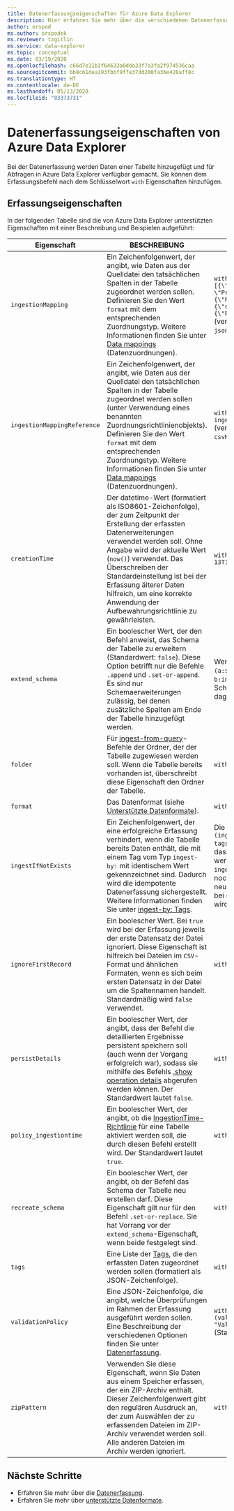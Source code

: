 ```yaml
---
title: Datenerfassungseigenschaften für Azure Data Explorer
description: Hier erfahren Sie mehr über die verschiedenen Datenerfassungseigenschaften, die von Azure Data Explorer unterstützt werden.
author: orspod
ms.author: orspodek
ms.reviewer: tzgitlin
ms.service: data-explorer
ms.topic: conceptual
ms.date: 03/19/2020
ms.openlocfilehash: c66d7e11b3f64633a0dda33f7a3fa2f974536caa
ms.sourcegitcommit: bb8c61dea193fbbf9ffe37dd200fa36e428aff8c
ms.translationtype: HT
ms.contentlocale: de-DE
ms.lasthandoff: 05/13/2020
ms.locfileid: "83373731"
---
```

# <a name="azure-data-explorer-data-ingestion-properties"></a>Datenerfassungseigenschaften von Azure Data Explorer 

Bei der Datenerfassung werden Daten einer Tabelle hinzugefügt und für Abfragen in Azure Data Explorer verfügbar gemacht. Sie können dem Erfassungsbefehl nach dem Schlüsselwort `with` Eigenschaften hinzufügen.

## <a name="ingestion-properties"></a>Erfassungseigenschaften

In der folgenden Tabelle sind die von Azure Data Explorer unterstützten Eigenschaften mit einer Beschreibung und Beispielen aufgeführt: 

|Eigenschaft              |BESCHREIBUNG                                              |Beispiel                                             |
|----------------------|---------------------------------------------------------|----------------------------------------------------|
|`ingestionMapping`    |Ein Zeichenfolgenwert, der angibt, wie Daten aus der Quelldatei den tatsächlichen Spalten in der Tabelle zugeordnet werden sollen. Definieren Sie den Wert `format` mit dem entsprechenden Zuordnungstyp. Weitere Informationen finden Sie unter [Data mappings](kusto/management/mappings.md) (Datenzuordnungen).|`with (format="json", ingestionMapping = "[{\"column\":\"rownumber\", \"Properties\":{\"Path\":\"$.RowNumber\"}}, {\"column\":\"rowguid\", \"Properties\":{\"Path\":\"$.RowGuid\"}}]")`<br>(veraltet: `avroMapping`, `csvMapping`, `jsonMapping`) |
|`ingestionMappingReference`|Ein Zeichenfolgenwert, der angibt, wie Daten aus der Quelldatei den tatsächlichen Spalten in der Tabelle zugeordnet werden sollen (unter Verwendung eines benannten Zuordnungsrichtlinienobjekts). Definieren Sie den Wert `format` mit dem entsprechenden Zuordnungstyp. Weitere Informationen finden Sie unter [Data mappings](kusto/management/mappings.md) (Datenzuordnungen).|`with (format="csv", ingestionMappingReference = "Mapping1")`<br>(veraltet: `avroMappingReference`, `csvMappingReference`, `jsonMappingReference`)|
|`creationTime` |Der datetime-Wert (formatiert als ISO8601-Zeichenfolge), der zum Zeitpunkt der Erstellung der erfassten Datenerweiterungen verwendet werden soll. Ohne Angabe wird der aktuelle Wert (`now()`) verwendet. Das Überschreiben der Standardeinstellung ist bei der Erfassung älterer Daten hilfreich, um eine korrekte Anwendung der Aufbewahrungsrichtlinie zu gewährleisten.|`with (creationTime="2017-02-13T11:09:36.7992775Z")`|
|`extend_schema`|Ein boolescher Wert, der den Befehl anweist, das Schema der Tabelle zu erweitern (Standardwert: `false`). Diese Option betrifft nur die Befehle `.append` und `.set-or-append`. Es sind nur Schemaerweiterungen zulässig, bei denen zusätzliche Spalten am Ende der Tabelle hinzugefügt werden.|Wenn das ursprüngliche Tabellenschema `(a:string, b:int)` lautet, wäre `(a:string, b:int, c:datetime, d:string)` eine gültige Schemaerweiterung, `(a:string, c:datetime)` dagegen nicht.|
|`folder` |Für [ingest-from-query](kusto/management/data-ingestion/ingest-from-query.md)-Befehle der Ordner, der der Tabelle zugewiesen werden soll. Wenn die Tabelle bereits vorhanden ist, überschreibt diese Eigenschaft den Ordner der Tabelle.|`with (folder="Tables/Temporary")`|
|`format` |Das Datenformat (siehe [Unterstützte Datenformate](ingestion-supported-formats.md)).|`with (format="csv")`|
|`ingestIfNotExists`|Ein Zeichenfolgenwert, der eine erfolgreiche Erfassung verhindert, wenn die Tabelle bereits Daten enthält, die mit einem Tag vom Typ `ingest-by:` mit identischem Wert gekennzeichnet sind. Dadurch wird die idempotente Datenerfassung sichergestellt. Weitere Informationen finden Sie unter [ingest-by: Tags](kusto/management/extents-overview.md#ingest-by-extent-tags).|Die Eigenschaften `with (ingestIfNotExists='["Part0001"]', tags='["ingest-by:Part0001"]')` geben an, dass die aktuelle Erfassung nicht ausgeführt werden soll, wenn bereits Daten mit dem Tag `ingest-by:Part0001` vorhanden sind. Sind noch keine vorhanden, wird das Tag für diese neue Erfassung festgelegt (für den Fall, dass bei einer zukünftigen Erfassung versucht wird, die gleichen Daten zu erfassen).|
|`ignoreFirstRecord` |Ein boolescher Wert. Bei `true` wird bei der Erfassung jeweils der erste Datensatz der Datei ignoriert. Diese Eigenschaft ist hilfreich bei Dateien im `CSV`-Format und ähnlichen Formaten, wenn es sich beim ersten Datensatz in der Datei um die Spaltennamen handelt. Standardmäßig wird `false` verwendet.|`with (ignoreFirstRecord=false)`|
|`persistDetails` |Ein boolescher Wert, der angibt, dass der Befehl die detaillierten Ergebnisse persistent speichern soll (auch wenn der Vorgang erfolgreich war), sodass sie mithilfe des Befehls [.show operation details](kusto/management/operations.md#show-operation-details) abgerufen werden können. Der Standardwert lautet `false`.|`with (persistDetails=true)`|
|`policy_ingestiontime`|Ein boolescher Wert, der angibt, ob die [IngestionTime-Richtlinie](kusto/management/ingestiontimepolicy.md) für eine Tabelle aktiviert werden soll, die durch diesen Befehl erstellt wird. Der Standardwert lautet `true`.|`with (policy_ingestiontime=false)`|
|`recreate_schema` |Ein boolescher Wert, der angibt, ob der Befehl das Schema der Tabelle neu erstellen darf. Diese Eigenschaft gilt nur für den Befehl `.set-or-replace`. Sie hat Vorrang vor der `extend_schema`-Eigenschaft, wenn beide festgelegt sind.|`with (recreate_schema=true)`|
|`tags`|Eine Liste der [Tags](kusto/management/extents-overview.md#extent-tagging), die den erfassten Daten zugeordnet werden sollen (formatiert als JSON-Zeichenfolge). |`with (tags="['Tag1', 'Tag2']")`|
|`validationPolicy`|Eine JSON-Zeichenfolge, die angibt, welche Überprüfungen im Rahmen der Erfassung ausgeführt werden sollen. Eine Beschreibung der verschiedenen Optionen finden Sie unter [Datenerfassung](kusto/management/data-ingestion/index.md).| `with (validationPolicy='{"ValidationOptions":1, "ValidationImplications":1}')` (Standardrichtlinie)|
|`zipPattern`|Verwenden Sie diese Eigenschaft, wenn Sie Daten aus einem Speicher erfassen, der ein ZIP-Archiv enthält. Dieser Zeichenfolgenwert gibt den regulären Ausdruck an, der zum Auswählen der zu erfassenden Dateien im ZIP-Archiv verwendet werden soll.  Alle anderen Dateien im Archiv werden ignoriert.|`with (zipPattern="*.csv")`|

## <a name="next-steps"></a>Nächste Schritte

* Erfahren Sie mehr über die [Datenerfassung](ingest-data-overview.md).
* Erfahren Sie mehr über [unterstützte Datenformate](ingestion-supported-formats.md).
